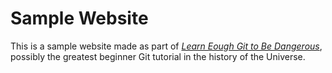 # Sample Website

This is a sample website made as part of 
[*Learn Eough Git to Be Dangerous*](http://learneough.com.git-tutorial),
possibly the greatest beginner Git tutorial in the history of the Universe.